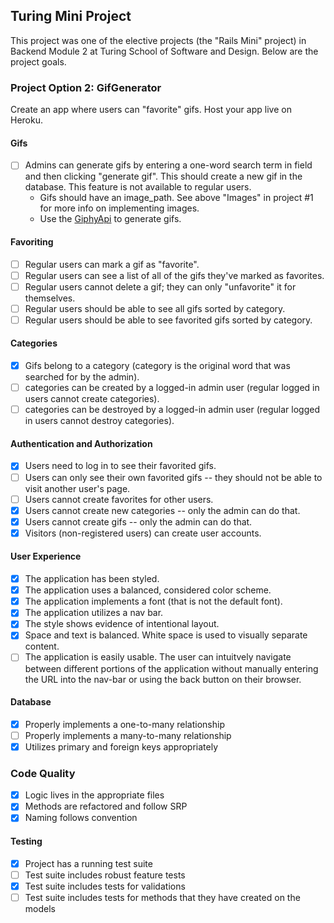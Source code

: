 ## Turing Mini Project

This project was one of the elective projects (the "Rails Mini" project) in Backend Module 2 at Turing School of Software and Design. Below are the project goals.



### Project Option 2: GifGenerator

Create an app where users can "favorite" gifs. Host your app live on Heroku.

#### Gifs

- [ ] Admins can generate gifs by entering a one-word search term in field and then clicking "generate gif". This should create a new gif in the database. This feature is not available to regular users.
  - Gifs should have an image_path. See above "Images" in project #1 for more info on implementing images.
  - Use the [GiphyApi](https://github.com/giphy/GiphyAPI) to generate gifs.

#### Favoriting

- [ ] Regular users can mark a gif as "favorite".
- [ ] Regular users can see a list of all of the gifs they've marked as favorites.
- [ ] Regular users cannot delete a gif; they can only "unfavorite" it for themselves.
- [ ] Regular users should be able to see all gifs sorted by category.
- [ ] Regular users should be able to see favorited gifs sorted by category.

#### Categories

- [x] Gifs belong to a category (category is the original word that was searched for by the admin).
- [ ] categories can be created by a logged-in admin user (regular logged in users cannot create categories).
- [ ] categories can be destroyed by a logged-in admin user (regular logged in users cannot destroy categories).

#### Authentication and Authorization

- [x] Users need to log in to see their favorited gifs.
- [ ] Users can only see their own favorited gifs -- they should not be able to visit another user's page.
- [ ] Users cannot create favorites for other users.
- [x] Users cannot create new categories -- only the admin can do that.
- [x] Users cannot create gifs -- only the admin can do that.
- [x] Visitors (non-registered users) can create user accounts.

#### User Experience

- [x] The application has been styled.
- [x] The application uses a balanced, considered color scheme.
- [x] The application implements a font (that is not the default font).
- [x] The application utilizes a nav bar. 
- [x] The style shows evidence of intentional layout. 
- [x] Space and text is balanced. White space is used to visually separate content. 
- [ ] The application is easily usable. The user can intuitvely navigate between different portions of the application without manually entering the URL into the nav-bar or using the back button on their browser.

#### Database

- [x] Properly implements a one-to-many relationship
- [ ] Properly implements a many-to-many relationship
- [x] Utilizes primary and foreign keys appropriately

### Code Quality

- [x] Logic lives in the appropriate files
- [x] Methods are refactored and follow SRP
- [x] Naming follows convention

#### Testing

- [x] Project has a running test suite
- [ ] Test suite includes robust feature tests
- [x] Test suite includes tests for validations
- [ ] Test suite includes tests for methods that they have created on the models
